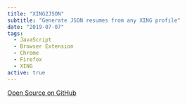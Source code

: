 ```yaml
---
title: "XING2JSON"
subtitle: "Generate JSON resumes from any XING profile"
date: "2019-07-07"
tags:
  - JavaScript
  - Browser Extension
  - Chrome
  - Firefox
  - XING
active: true
---
```


[Open Source on GitHub](https://github.com/MarcMogdanz/XING2JSON)
